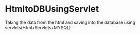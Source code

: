 # HtmltoDBUsingServlet
Taking the data from the html and saving into the database using servlets(Html+Servlets+MYSQL)
